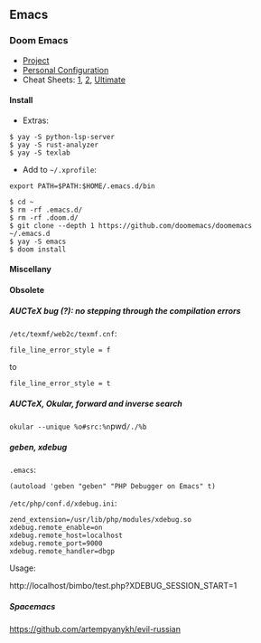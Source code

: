## Emacs
### Doom Emacs

- [Project](https://github.com/doomemacs/doomemacs)
- [Personal Configuration](https://github.com/Tyrn/.doom.d)
- Cheat Sheets: [1](https://github.com/niyumard/Doom-Emacs-Cheat-Sheet), [2](https://gist.github.com/hjertnes/9e14416e8962ff5f03c6b9871945b165), [Ultimate](https://naghdbishi.ir/Doom-Emacs-Cheat-Sheet/README.html)

#### Install
- Extras:
```
$ yay -S python-lsp-server
$ yay -S rust-analyzer
$ yay -S texlab
```
- Add to `~/.xprofile`:
```
export PATH=$PATH:$HOME/.emacs.d/bin
```
```
$ cd ~
$ rm -rf .emacs.d/
$ rm -rf .doom.d/
$ git clone --depth 1 https://github.com/doomemacs/doomemacs ~/.emacs.d
$ yay -S emacs
$ doom install
```

#### Miscellany

#### Obsolete
##### AUCTeX bug (?): no stepping through the compilation errors

`/etc/texmf/web2c/texmf.cnf`:

`file_line_error_style = f`

to

`file_line_error_style = t`

##### AUCTeX, Okular, forward and inverse search

`okular --unique %o#src:%n`pwd`/./%b`

##### geben, xdebug

`.emacs`:

`(autoload 'geben "geben" "PHP Debugger on Emacs" t)`

`/etc/php/conf.d/xdebug.ini`:
```
zend_extension=/usr/lib/php/modules/xdebug.so
xdebug.remote_enable=on
xdebug.remote_host=localhost
xdebug.remote_port=9000
xdebug.remote_handler=dbgp
```
Usage:

http://localhost/bimbo/test.php?XDEBUG_SESSION_START=1

##### Spacemacs

https://github.com/artempyanykh/evil-russian

